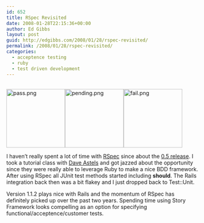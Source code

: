```yaml
---
id: 652
title: RSpec Revisited
date: 2008-01-28T22:15:36+00:00
author: Ed Gibbs
layout: post
guid: http://edgibbs.com/2008/01/28/rspec-revisited/
permalink: /2008/01/28/rspec-revisited/
categories:
  - acceptence testing
  - ruby
  - test driven development
---
```

<div>
  <a href="http://www.thelucid.com/articles/2007/07/30/autotest-growl-fail-pass-smilies"><br /> <img src="http://edgibbs.com/images/pass.png" alt="pass.png" border="0" width="154" height="154" /><img src="http://edgibbs.com/images/pending.png" alt="pending.png" border="0" width="154" height="154" /><img src="http://edgibbs.com/images/fail.png" alt="fail.png" border="0" width="154" height="154" /><br /> </a>
</div>

I haven&#8217;t really spent a lot of time with [RSpec](http://rspec.info/) since about the [0.5 release](http://edgibbs.com/2006/03/14/behavior-driven-development/). I took a tutorial class with [Dave Astels](http://www.daveastels.com/) and got jazzed about the opportunity since they were really able to leverage Ruby to make a nice BDD framework. After using RSpec all JUnit test methods started including **should**. The Rails integration back then was a bit flakey and I just dropped back to Test::Unit. 

Version 1.1.2 plays nice with Rails and the momentum of RSpec has definitely picked up over the past two years. Spending time using Story Framework looks compelling as an option for specifying functional/acceptence/customer tests.